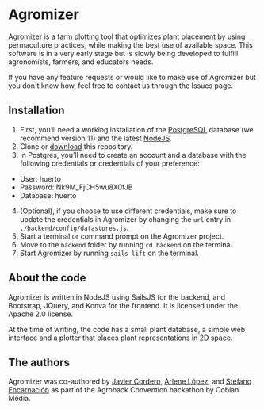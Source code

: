 # Agromizer
Agromizer is a farm plotting tool that optimizes plant placement by using permaculture practices, while making the best use of available space. This software is in a very early stage but is slowly being developed to fulfill agronomists, farmers, and educators needs.

If you have any feature requests or would like to make use of Agromizer but you don't know how, feel free to contact us through the Issues page.

## Installation
1. First, you’ll need a working installation of the [PostgreSQL](https://www.postgresql.org/download/) database (we recommend version 11) and the latest [NodeJS](https://nodejs.org/en/).
2. Clone or [download](https://github.com/ImaginarySenseHackatons/Agromizer/archive/master.zip) this repository.
3. In Postgres, you’ll need to create an account and a database with the following credentials or credentials of your preference:
  * User: huerto
  * Password: Nk9M_FjCH5wu8X0fJB
  * Database: huerto
4. (Optional), if you choose to use different credentials, make sure to update the credentials in Agromizer by changing the `url` entry in `./backend/config/datastores.js`.
5. Start a terminal or command prompt on the Agromizer project.
6. Move to the `backend` folder by running `cd backend` on the terminal.
7. Start Agromizer by running `sails lift` on the terminal.

## About the code
Agromizer is written in NodeJS using SailsJS for the backend, and Bootstrap, JQuery, and Konva for the frontend. It is licensed under the Apache 2.0 license.

At the time of writing, the code has a small plant database, a simple web interface and a plotter that places plant representations in 2D space.
 
## The authors
Agromizer was co-authored by [Javier Cordero](https://github.com/javiercordero), [Arlene López](https://github.com/arlini), and [Stefano Encarnación](https://github.com/Stech16) as part of the Agrohack Convention hackathon by Cobian Media.
